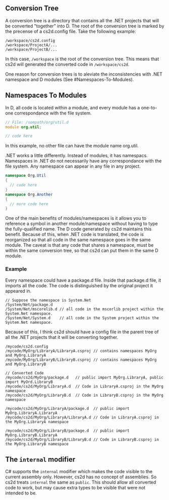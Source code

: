 
Conversion Tree
--------------------------------------------------------------------------------
A conversion tree is a directory that contains all the .NET projects that will
be converted "together" into D.  The root of the conversion tree is marked by
the precense of a cs2d.config file. Take the following example:
```
/workspace/cs2d.config
/workspace/ProjectA/...
/workspace/ProjectB/...
```

In this case, `/workspace` is the root of the conversion tree. This means that
cs2d will generated the converted code in `/workspace/cs2d`.

One reason for conversion trees is to aleviate the inconsistencies with .NET
namespace and D modules (See #Namespaces-To-Modules).

Namespaces To Modules
--------------------------------------------------------------------------------
In D, all code is located within a module, and every module has a one-to-one
correspondance with the file system.

```D
// File: /sompath/org/util.d
module org.util;

// code here
```

In this example, no other file can have the module name org.util.

.NET works a little differently.  Instead of modules, it has namespacs.
Namespaces in .NET do not necessarily have any correspondance with the file
system.  Any namespace can appear in any file in any project.
```C#
namespace Org.Util
{
  // code here
}
namespace Org.Another
{
  // more code here
}
```

One of the main benefits of modules/namespaces is it allows you to reference
a symbol in another module/namespace without having to type the fully-qualified
name.  The D code generated by cs2d maintains this benefit.  Because of this,
when .NET code is translated, the code is reorganized so that all code in the
same namespace goes in the same module. The caveat is that any code that shares
a namespace, must be within the same conversion tree, so that cs2d can put them
in the same D module.

### Example
Every namespace could have a package.d file.  Inside that package.d file, it
imports all the code.  The code is distinguished by the original project it
appeared in.

```
// Suppose the namespace is System.Net
/System/Net/package.d
/System/Net/mscorelib.d // all code in the mscorlib project within the System.Net namespace.
/System/Net/System.d    // all code in the System project within the System.Net namespace.
```

Because of this, I think cs2d should have a config file in the parent tree of all
the .NET projects that it will be converting together.
```
/mycode/cs2d.config
/mycode/MyOrg/LibraryA/LibraryA.csproj // contains namespaces MyOrg and MyOrg.LibraryA
/mycode/MyOrg/LibraryB/LibraryB.csproj // contains namespaces MyOrg and MyOrg.LibraryB

// Converted Code
/mycode/cs2d/MyOrg/package.d   // public import MyOrg.LibraryA, public import MyOrd.LibraryB
/mycode/cs2d/MyOrg/LibraryA.d  // Code in LibraryA.csproj in the MyOrg namespace
/mycode/cs2d/MyOrg/LibraryB.d  // Code in LibraryB.csproj in the MyOrg namespace

/mycode/cs2d/MyOrg/LibraryA/package.d  // public import MyOrg.LibraryA.LibraryA
/mycode/cs2d/MyOrg/LibraryA/LibraryA.d // Code in LibraryA.csproj in the MyOrg.LibraryA namespace

/mycode/cs2d/MyOrg/LibraryB/package.d  // public import MyOrg.LibraryB.LibraryA
/mycode/cs2d/MyOrg/LibraryB/LibraryB.d // Code in LibraryB.csproj in the MyOrg.LibraryB namespace
```


The `internal` modifier
--------------------------------------------------------------------------------
C# supports the `internal` modifier which makes the code visible to the current
assembly only. However, cs2d has no concept of assemblies. So cs2d treats
`internal` the same as `public`.  This should allow all converted code to work,
but may cause extra types to be visible that were not intended to be.



